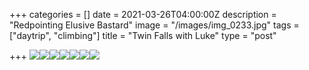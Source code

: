 +++
categories = []
date = 2021-03-26T04:00:00Z
description = "Redpointing Elusive Bastard"
image = "/images/img_0233.jpg"
tags = ["daytrip", "climbing"]
title = "Twin Falls with Luke"
type = "post"

+++
![](/images/img_0233.jpg)![](/images/img_0213.jpg)![](/images/img_0191.jpg)![](/images/img_0190.jpg)![](/images/img_0334.jpg)![](/images/img_0275.jpg)![](/images/img_0364.jpg)